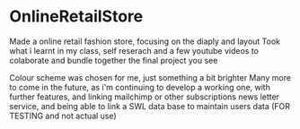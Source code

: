 # OnlineRetailStore
Made a online retail fashion store, focusing on the diaply and layout
Took what i learnt in my class, self reserach and a few youtube videos to colaborate and bundle together the final project you see

Colour scheme was chosen for me, just something a bit brighter
Many more to come in the future, as i'm continuing to develop a working one, with further features, and linking mailchimp or other subscriptions news letter service, and being able to link a SWL data base to maintain users data (FOR TESTING and not actual use)
